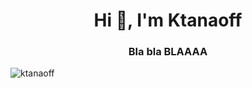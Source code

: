<h1 align="center">Hi 👋, I'm Ktanaoff</h1>
<h3 align="center">Bla bla BLAAAA</h3>

<p align="left"> <img src="https://komarev.com/ghpvc/?username=ktanaoff&label=Profil%20G%C3%B6r%C3%BCnt%C3%BClenme&color=b40ea6&style=flat" alt="ktanaoff" /> </p>

